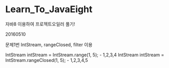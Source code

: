 # Learn_To_JavaEight

자바8 이용하여 프로젝트오일러 풀기!

20160510

문제1번 IntStream, rangeClosed, filter 이용

IntStream intStream = IntStream.range(1, 5); - 1,2,3,4 
IntStream intStream = IntStream.rangeClosed(1, 5); - 1,2,3,4,5 

